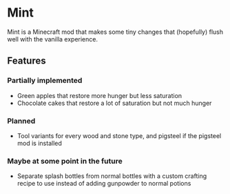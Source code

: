 # Mint

Mint is a Minecraft mod that makes some tiny changes that (hopefully) flush well with the vanilla experience.

## Features

### Partially implemented

- Green apples that restore more hunger but less saturation
- Chocolate cakes that restore a lot of saturation but not much hunger

### Planned

- Tool variants for every wood and stone type, and pigsteel if the pigsteel mod is installed

### Maybe at some point in the future

- Separate splash bottles from normal bottles with a custom crafting recipe to use instead of adding gunpowder to normal
  potions